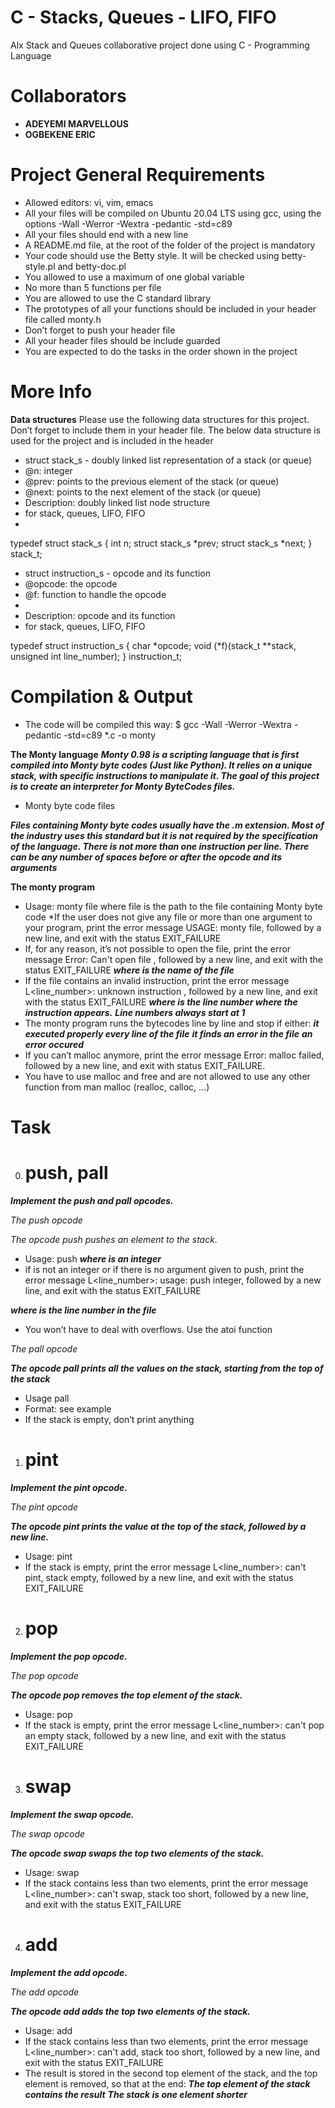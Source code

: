 # C - Stacks, Queues - LIFO, FIFO
Alx Stack and Queues collaborative project done using C - Programming Language
# Collaborators
* **ADEYEMI MARVELLOUS**
* **OGBEKENE ERIC**

# Project General Requirements
* Allowed editors: vi, vim, emacs
* All your files will be compiled on Ubuntu 20.04 LTS using gcc, using the options -Wall -Werror -Wextra -pedantic -std=c89
* All your files should end with a new line
* A README.md file, at the root of the folder of the project is mandatory
* Your code should use the Betty style. It will be checked using betty-style.pl and betty-doc.pl
* You allowed to use a maximum of one global variable
* No more than 5 functions per file
* You are allowed to use the C standard library
* The prototypes of all your functions should be included in your header file called monty.h
* Don’t forget to push your header file
* All your header files should be include guarded
* You are expected to do the tasks in the order shown in the project

# More Info
**Data structures**
Please use the following data structures for this project. Don’t forget to include them in your header file.
The below data structure is used for the project and is included in the header


 * struct stack_s - doubly linked list representation of a stack (or queue)
 * @n: integer
 * @prev: points to the previous element of the stack (or queue)
 * @next: points to the next element of the stack (or queue)
 * Description: doubly linked list node structure
 * for stack, queues, LIFO, FIFO
 *

typedef struct stack_s
{
        int n;
        struct stack_s *prev;
        struct stack_s *next;
} stack_t;

 * struct instruction_s - opcode and its function
 * @opcode: the opcode
 * @f: function to handle the opcode
 *
 * Description: opcode and its function
 * for stack, queues, LIFO, FIFO

typedef struct instruction_s
{
        char *opcode;
        void (*f)(stack_t **stack, unsigned int line_number);
} instruction_t;

# Compilation & Output
* The code will be compiled this way:
$ gcc -Wall -Werror -Wextra -pedantic -std=c89 *.c -o monty

**The Monty language**
***Monty 0.98 is a scripting language that is first compiled into Monty byte codes (Just like Python). It relies on a unique stack, with specific instructions to manipulate it. The goal of this project is to create an interpreter for Monty ByteCodes files.***

* Monty byte code files

***Files containing Monty byte codes usually have the .m extension. Most of the industry uses this standard but it is not required by the specification of the language. There is not more than one instruction per line. There can be any number of spaces before or after the opcode and its arguments***

**The monty program**

* Usage: monty file
where file is the path to the file containing Monty byte code
*If the user does not give any file or more than one argument to your program, print the error message USAGE: monty file, followed by a new line, and exit with the status EXIT_FAILURE
* If, for any reason, it’s not possible to open the file, print the error message Error: Can't open file <file>, followed by a new line, and exit with the status EXIT_FAILURE
***where <file> is the name of the file***
* If the file contains an invalid instruction, print the error message L<line_number>: unknown instruction <opcode>, followed by a new line, and exit with the status EXIT_FAILURE
***where is the line number where the instruction appears.***
***Line numbers always start at 1***
* The monty program runs the bytecodes line by line and stop if either:
***it executed properly every line of the file***
***it finds an error in the file***
***an error occured***
* If you can’t malloc anymore, print the error message Error: malloc failed, followed by a new line, and exit with status EXIT_FAILURE.
* You have to use malloc and free and are not allowed to use any other function from man malloc (realloc, calloc, …)

# Task

0. # push, pall

***Implement the push and pall opcodes.***

*The push opcode*

*The opcode push pushes an element to the stack.*

* Usage: push <int>
***where <int> is an integer***
* if <int> is not an integer or if there is no argument given to push, print the error message L<line_number>: usage: push integer, followed by a new line, and exit with the status EXIT_FAILURE

***where is the line number in the file***
* You won’t have to deal with overflows. Use the atoi function

*The pall opcode*

***The opcode pall prints all the values on the stack, starting from the top of the stack***

* Usage pall
* Format: see example
* If the stack is empty, don’t print anything

1. # pint
***Implement the pint opcode.***

*The pint opcode*

***The opcode pint prints the value at the top of the stack, followed by a new line.***

* Usage: pint
* If the stack is empty, print the error message L<line_number>: can't pint, stack empty, followed by a new line, and exit with the status EXIT_FAILURE

2. # pop

***Implement the pop opcode.***

*The pop opcode*

***The opcode pop removes the top element of the stack.***

* Usage: pop
* If the stack is empty, print the error message L<line_number>: can't pop an empty stack, followed by a new line, and exit with the status EXIT_FAILURE

3. # swap

***Implement the swap opcode.***

*The swap opcode*

***The opcode swap swaps the top two elements of the stack.***

* Usage: swap
* If the stack contains less than two elements, print the error message L<line_number>: can't swap, stack too short, followed by a new line, and exit with the status EXIT_FAILURE

4. # add

***Implement the add opcode.***

*The add opcode*

***The opcode add adds the top two elements of the stack.***

* Usage: add
* If the stack contains less than two elements, print the error message L<line_number>: can't add, stack too short, followed by a new line, and exit with the status EXIT_FAILURE
* The result is stored in the second top element of the stack, and the top element is removed, so that at the end:
***The top element of the stack contains the result***
***The stack is one element shorter***

